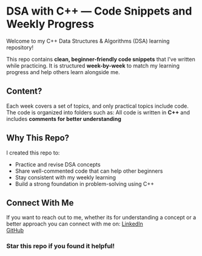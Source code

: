 # DSA with C++ — Code Snippets and Weekly Progress

Welcome to my C++ Data Structures & Algorithms (DSA) learning repository!

This repo contains **clean, beginner-friendly code snippets** that I’ve written while practicing. It is structured **week-by-week** to match my learning progress and help others learn alongside me.

## Content?

Each week covers a set of topics, and only practical topics include code. The code is organized into folders such as:
All code is written in **C++** and includes **comments for better understanding**

## Why This Repo?

I created this repo to:

- Practice and revise DSA concepts  
- Share well-commented code that can help other beginners  
- Stay consistent with my weekly learning  
- Build a strong foundation in problem-solving using C++

## Connect With Me

If you want to reach out to me, whether its for understanding a concept or a better approach you can connect with me on:
[LinkedIn](https://www.linkedin.com/in/rahem-shakeel-4b5399269/)  
[GitHub](https://github.com/RahemShakeel)

### Star this repo if you found it helpful!
